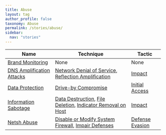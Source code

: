 ```yaml
---
title: Abuse
layout: tag
author_profile: false
taxonomy: Abuse
permalink: /stories/abuse/
sidebar:
  nav: "stories"
---
```


| Name        | Technique   | Tactic       |
| ----------- | ----------- |--------------|
| [Brand Monitoring]() | None | None |
| [DNS Amplification Attacks](/stories/dns_amplification_attacks/) | [Network Denial of Service](/tags/#network-denial-of-service), [Reflection Amplification](/tags/#reflection-amplification) | [Impact](/tags/#impact) |
| [Data Protection](/stories/data_protection/) | [Drive-by Compromise](/tags/#drive-by-compromise) | [Initial Access](/tags/#initial-access) |
| [Information Sabotage](/stories/information_sabotage/) | [Data Destruction](/tags/#data-destruction), [File Deletion](/tags/#file-deletion), [Indicator Removal on Host](/tags/#indicator-removal-on-host) | [Impact](/tags/#impact) |
| [Netsh Abuse](/stories/netsh_abuse/) | [Disable or Modify System Firewall](/tags/#disable-or-modify-system-firewall), [Impair Defenses](/tags/#impair-defenses) | [Defense Evasion](/tags/#defense-evasion) |